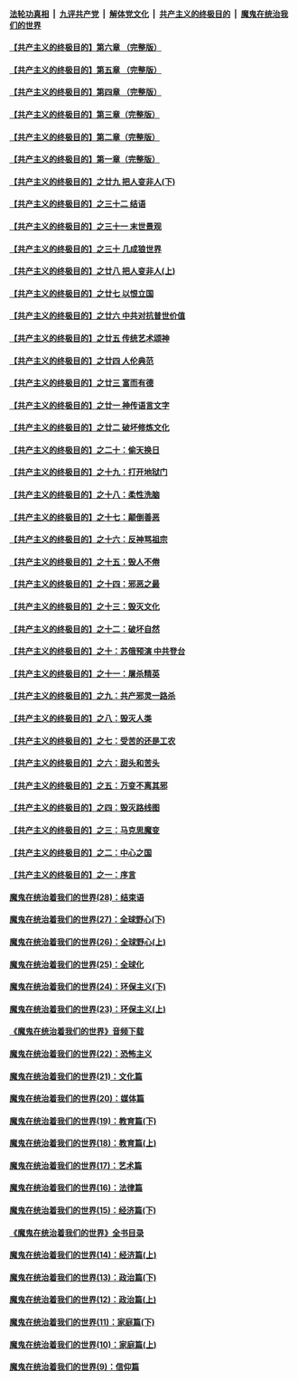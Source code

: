 ####  [法轮功真相](../../../../basic/blob/master/README.md?t=08211952) &nbsp;|&nbsp; [九评共产党](../../../../9ping.md/blob/master/README.md?t=08211952) &nbsp;|&nbsp; [解体党文化](../../../../jtdwh.md/blob/master/README.md?t=08211952)  &nbsp;|&nbsp; [共产主义的终极目的](../../../../gczydzjmd.md/blob/master/README.md?t=08211952) &nbsp;|&nbsp; [魔鬼在统治我们的世界](../../../../mgztzwmdsj.md/blob/master/README.md?t=08211952) 

#### [【共产主义的终极目的】第六章 （完整版）](../pages/nsc422/n11428913.md?t=08211952) 

#### [【共产主义的终极目的】第五章 （完整版）](../pages/nsc422/n11428912.md?t=08211952) 

#### [【共产主义的终极目的】第四章 （完整版）](../pages/nsc422/n11428907.md?t=08211952) 

#### [【共产主义的终极目的】第三章（完整版）](../pages/nsc422/n11428848.md?t=08211952) 

#### [【共产主义的终极目的】第二章（完整版）](../pages/nsc422/n11428831.md?t=08211952) 

#### [【共产主义的终极目的】第一章（完整版）](../pages/nsc422/n11417651.md?t=08211952) 

#### [【共产主义的终极目的】之廿九 把人变非人(下)](../pages/nsc422/n11344140.md?t=08211952) 

#### [【共产主义的终极目的】之三十二 结语](../pages/nsc422/n11360535.md?t=08211952) 

#### [【共产主义的终极目的】之三十一 末世景观](../pages/nsc422/n11351129.md?t=08211952) 

#### [【共产主义的终极目的】之三十 几成狼世界](../pages/nsc422/n11348280.md?t=08211952) 

#### [【共产主义的终极目的】之廿八 把人变非人(上)](../pages/nsc422/n11340492.md?t=08211952) 

#### [【共产主义的终极目的】之廿七 以恨立国](../pages/nsc422/n11336944.md?t=08211952) 

#### [【共产主义的终极目的】之廿六 中共对抗普世价值](../pages/nsc422/n11324785.md?t=08211952) 

#### [【共产主义的终极目的】之廿五 传统艺术颂神](../pages/nsc422/n11296396.md?t=08211952) 

#### [【共产主义的终极目的】之廿四 人伦典范](../pages/nsc422/n11296397.md?t=08211952) 

#### [【共产主义的终极目的】之廿三 富而有德](../pages/nsc422/n11283598.md?t=08211952) 

#### [【共产主义的终极目的】之廿一 神传语言文字](../pages/nsc422/n11263265.md?t=08211952) 

#### [【共产主义的终极目的】之廿二 破坏修炼文化](../pages/nsc422/n11245728.md?t=08211952) 

#### [【共产主义的终极目的】之二十：偷天换日](../pages/nsc422/n11238846.md?t=08211952) 

#### [【共产主义的终极目的】之十九：打开地狱门](../pages/nsc422/n11206376.md?t=08211952) 

#### [【共产主义的终极目的】之十八：柔性洗脑](../pages/nsc422/n11199994.md?t=08211952) 

#### [【共产主义的终极目的】之十七：颠倒善恶](../pages/nsc422/n11179782.md?t=08211952) 

#### [【共产主义的终极目的】之十六：反神骂祖宗](../pages/nsc422/n11166798.md?t=08211952) 

#### [【共产主义的终极目的】之十五：毁人不倦](../pages/nsc422/n11166792.md?t=08211952) 

#### [【共产主义的终极目的】之十四：邪恶之最](../pages/nsc422/n11150249.md?t=08211952) 

#### [【共产主义的终极目的】之十三：毁灭文化](../pages/nsc422/n11135227.md?t=08211952) 

#### [【共产主义的终极目的】之十二：破坏自然](../pages/nsc422/n11135214.md?t=08211952) 

#### [【共产主义的终极目的】之十：苏俄预演 中共登台](../pages/nsc422/n11118424.md?t=08211952) 

#### [【共产主义的终极目的】之十一：屠杀精英](../pages/nsc422/n11118442.md?t=08211952) 

#### [【共产主义的终极目的】之九：共产邪灵一路杀](../pages/nsc422/n11114139.md?t=08211952) 

#### [【共产主义的终极目的】之八：毁灭人类](../pages/nsc422/n11108503.md?t=08211952) 

#### [【共产主义的终极目的】之七：受苦的还是工农](../pages/nsc422/n11101809.md?t=08211952) 

#### [【共产主义的终极目的】之六：甜头和苦头](../pages/nsc422/n11096971.md?t=08211952) 

#### [【共产主义的终极目的】之五：万变不离其邪](../pages/nsc422/n11091285.md?t=08211952) 

#### [【共产主义的终极目的】之四：毁灭路线图](../pages/nsc422/n11086284.md?t=08211952) 

#### [【共产主义的终极目的】之三：马克思魔变](../pages/nsc422/n11061941.md?t=08211952) 

#### [【共产主义的终极目的】之二：中心之国](../pages/nsc422/n11047728.md?t=08211952) 

#### [【共产主义的终极目的】之一：序言](../pages/nsc422/n11086077.md?t=08211952) 

#### [魔鬼在统治着我们的世界(28)：结束语](../pages/nsc422/n10936246.md?t=08211952) 

#### [魔鬼在统治着我们的世界(27)：全球野心(下)](../pages/nsc422/n10928319.md?t=08211952) 

#### [魔鬼在统治着我们的世界(26)：全球野心(上)](../pages/nsc422/n10900318.md?t=08211952) 

#### [魔鬼在统治着我们的世界(25)：全球化](../pages/nsc422/n10788205.md?t=08211952) 

#### [魔鬼在统治着我们的世界(24)：环保主义(下)](../pages/nsc422/n10695307.md?t=08211952) 

#### [魔鬼在统治着我们的世界(23)：环保主义(上)](../pages/nsc422/n10688613.md?t=08211952) 

#### [《魔鬼在统治着我们的世界》音频下载](../pages/nsc422/n10635553.md?t=08211952) 

#### [魔鬼在统治着我们的世界(22)：恐怖主义](../pages/nsc422/n10614727.md?t=08211952) 

#### [魔鬼在统治着我们的世界(21)：文化篇](../pages/nsc422/n10597706.md?t=08211952) 

#### [魔鬼在统治着我们的世界(20)：媒体篇](../pages/nsc422/n10586579.md?t=08211952) 

#### [魔鬼在统治着我们的世界(19)：教育篇(下)](../pages/nsc422/n10564808.md?t=08211952) 

#### [魔鬼在统治着我们的世界(18)：教育篇(上)](../pages/nsc422/n10526970.md?t=08211952) 

#### [魔鬼在统治着我们的世界(17)：艺术篇](../pages/nsc422/n10499093.md?t=08211952) 

#### [魔鬼在统治着我们的世界(16)：法律篇](../pages/nsc422/n10485969.md?t=08211952) 

#### [魔鬼在统治着我们的世界(15)：经济篇(下)](../pages/nsc422/n10469975.md?t=08211952) 

#### [《魔鬼在统治着我们的世界》全书目录](../pages/nsc422/n10464261.md?t=08211952) 

#### [魔鬼在统治着我们的世界(14)：经济篇(上)](../pages/nsc422/n10457370.md?t=08211952) 

#### [魔鬼在统治着我们的世界(13)：政治篇(下)](../pages/nsc422/n10448270.md?t=08211952) 

#### [魔鬼在统治着我们的世界(12)：政治篇(上)](../pages/nsc422/n10444576.md?t=08211952) 

#### [魔鬼在统治着我们的世界(11)：家庭篇(下)](../pages/nsc422/n10440961.md?t=08211952) 

#### [魔鬼在统治着我们的世界(10)：家庭篇(上)](../pages/nsc422/n10435448.md?t=08211952) 

#### [魔鬼在统治着我们的世界(9)：信仰篇](../pages/nsc422/n10432159.md?t=08211952) 

